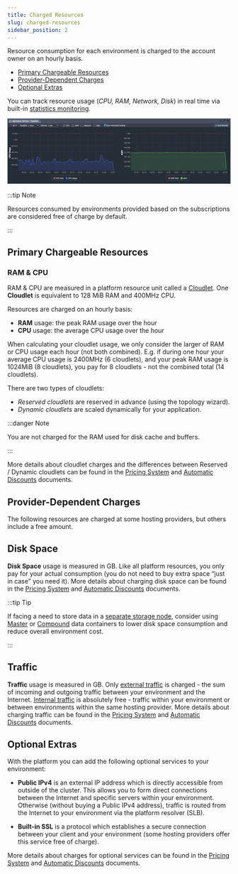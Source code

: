 ```yaml
---
title: Charged Resources
slug: charged-resources
sidebar_position: 2
---
```


Resource consumption for each environment is charged to the account owner on an hourly basis.

- [Primary Chargeable Resources](/account-and-pricing/resource-charging/charged-resources#primary-chargeable-resources)
- [Provider-Dependent Charges](/account-and-pricing/resource-charging/charged-resources#provider-dependent-charges)
- [Optional Extras](/account-and-pricing/resource-charging/charged-resources#optional-extras)

You can track resource usage (_CPU, RAM, Network, Disk_) in real time via built-in [statistics monitoring](/application-setting/built-in-monitoring/statistics).

<div style={{
    display:'flex',
    justifyContent: 'center',
    margin: '0 0 1rem 0'
}}>

![Locale Dropdown](./img/ChargedResources/01-statistics-monitoring.png)

</div>

:::tip Note

Resources consumed by environments provided based on the subscriptions are considered free of charge by default.

:::

## Primary Chargeable Resources

### RAM & CPU

RAM & CPU are measured in a platform resource unit called a [Cloudlet](/platform-overview/cloudlet). One **Cloudlet** is equivalent to 128 MiB RAM and 400MHz CPU.

Resources are charged on an hourly basis:

- **RAM** usage: the peak RAM usage over the hour
- **CPU** usage: the average CPU usage over the hour

When calculating your cloudlet usage, we only consider the larger of RAM or CPU usage each hour (not both combined). E.g. if during one hour your average CPU usage is 2400MHz (6 cloudlets), and your peak RAM usage is 1024MiB (8 cloudlets), you pay for 8 cloudlets - not the combined total (14 cloudlets).

There are two types of cloudlets:

- _Reserved cloudlets_ are reserved in advance (using the topology wizard).
- _Dynamic cloudlets_ are scaled dynamically for your application.

:::danger Note

You are not charged for the RAM used for disk cache and buffers.

:::

More details about cloudlet charges and the differences between Reserved / Dynamic cloudlets can be found in the [Pricing System](/account-and-pricing/pricing-model-overview) and [Automatic Discounts](/account-and-pricing/automatic-discounts#ramcpu) documents.

## Provider-Dependent Charges

The following resources are charged at some hosting providers, but others include a free amount.

## Disk Space

**Disk Space** usage is measured in GB. Like all platform resources, you only pay for your actual consumption (you do not need to buy extra space “just in case” you need it). More details about charging disk space can be found in the [Pricing System](/account-and-pricing/pricing-model-overview) and [Automatic Discounts](/account-and-pricing/automatic-discounts#disk-space) documents.

:::tip Tip

If facing a need to store data in a [separate storage node](/data-storage-container/data-storage-overview), consider using [Master](/data-storage-container/use-cases/master-container) or [Compound](/data-storage-container/use-cases/compound-container) data containers to lower disk space consumption and reduce overall environment cost.

:::

## Traffic

**Traffic** usage is measured in GB. Only <u>external traffic</u> is charged - the sum of incoming and outgoing traffic between your environment and the Internet. <u>Internal traffic</u> is absolutely free - traffic within your environment or between environments within the same hosting provider. More details about charging traffic can be found in the [Pricing System](/account-and-pricing/pricing-model-overview) and [Automatic Discounts](/account-and-pricing/automatic-discounts#traffic) documents.

## Optional Extras

With the platform you can add the following optional services to your environment:

- **Public IPv4** is an external IP address which is directly accessible from outside of the cluster. This allows you to form direct connections between the Internet and specific servers within your environment. Otherwise (without buying a Public IPv4 address), traffic is routed from the Internet to your environment via the platform resolver (SLB).

- **Built-in SSL** is a protocol which establishes a secure connection between your client and your environment (some hosting providers offer this service free of charge).

More details about charges for optional services can be found in the [Pricing System](/account-and-pricing/pricing-model-overview) and [Automatic Discounts](/account-and-pricing/automatic-discounts#options) documents.
